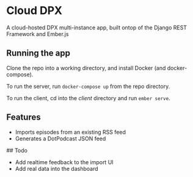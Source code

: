 Cloud DPX
=========

A cloud-hosted DPX multi-instance app, built ontop of the Django REST Framework and Ember.js

## Running the app

Clone the repo into a working directory, and install Docker (and docker-compose).

To run the server, run `docker-compose up` from the repo directory.

To run the client, cd into the _client_ directory and run `ember serve`.

## Features

- Imports episodes from an existing RSS feed
- Generates a DotPodcast JSON feed

## Todo

- Add realtime feedback to the import UI
- Add real data into the dashboard
